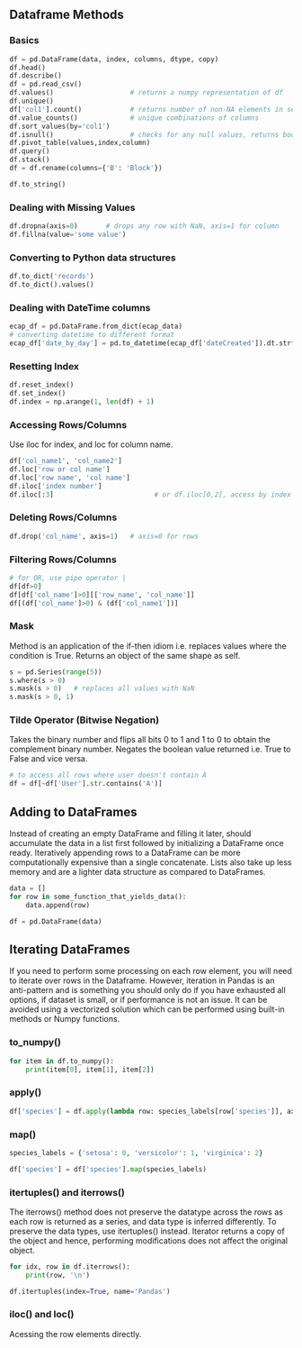 ## Dataframe Methods

### Basics

```py
df = pd.DataFrame(data, index, columns, dtype, copy)
df.head()
df.describe()
df = pd.read_csv()
df.values()                   # returns a numpy representation of df
df.unique()
df['col1'].count()            # returns number of non-NA elements in series
df.value_counts()             # unique combinations of columns
df.sort_values(by='col1')
df.isnull()                   # checks for any null values, returns boolean
df.pivot_table(values,index,column)
df.query()
df.stack()
df = df.rename(columns={'B': 'Block'})

df.to_string()
```

### Dealing with Missing Values

```py
df.dropna(axis=0)       # drops any row with NaN, axis=1 for column
df.fillna(value='some value')
```

### Converting to Python data structures

```py
df.to_dict('records')
df.to_dict().values()
```

### Dealing with DateTime columns

```py
ecap_df = pd.DataFrame.from_dict(ecap_data)
# converting datetime to different format
ecap_df['date_by_day'] = pd.to_datetime(ecap_df['dateCreated']).dt.strftime('%m-%d-%Y')
```

### Resetting Index

```py
df.reset_index()
df.set_index()
df.index = np.arange(1, len(df) + 1)
```

### Accessing Rows/Columns

Use iloc for index, and loc for column name.

```py
df['col_name1', 'col_name2']
df.loc['row or col name']
df.loc['row name', 'col name']
df.iloc['index number']
df.iloc[:3]                         # or df.iloc[0,2], access by index
```

### Deleting Rows/Columns

```py
df.drop('col_name', axis=1)   # axis=0 for rows
```

### Filtering Rows/Columns

```py
# for OR, use pipe operator |
df[df>0]
df[df['col_name']>0][['row_name', 'col_name']]
df[(df['col_name']>0) & (df['col_name1'])]
```

### Mask

Method is an application of the if-then idiom i.e. replaces values where the condition is True. Returns an object of the same shape as self.

```py
s = pd.Series(range(5))
s.where(s > 0)
s.mask(s > 0)   # replaces all values with NaN
s.mask(s > 0, 1)
```

### Tilde Operator (Bitwise Negation)

Takes the binary number and flips all bits 0 to 1 and 1 to 0 to obtain the complement binary number. Negates the boolean value returned i.e. True to False and vice versa.

```py
# to access all rows where user doesn't contain A
df = df[~df['User'].str.contains('A')]
```

## Adding to DataFrames

Instead of creating an empty DataFrame and filling it later, should accumulate the data in a list first followed by initializing a DataFrame once ready. Iteratively appending rows to a DataFrame can be more computationally expensive than a single concatenate. Lists also take up less memory and are a lighter data structure as compared to DataFrames.

```py
data = []
for row in some_function_that_yields_data():
    data.append(row)

df = pd.DataFrame(data)
```

## Iterating DataFrames

If you need to perform some processing on each row element, you will need to iterate over rows in the Dataframe. However, iteration in Pandas is an anti-pattern and is something you should only do if you have exhausted all options, if dataset is small, or if performance is not an issue. It can be avoided using a vectorized solution which can be performed using built-in methods or Numpy functions.

### to_numpy()

```py
for item in df.to_numpy():
    print(item[0], item[1], item[2])
```

### apply()

```py
df['species'] = df.apply(lambda row: species_labels[row['species']], axis=1)
```

### map()

```py
species_labels = {'setosa': 0, 'versicolor': 1, 'virginica': 2}

df['species'] = df['species'].map(species_labels)
```

### itertuples() and iterrows()

The iterrows() method does not preserve the datatype across the rows as each row is returned as a series, and data type is inferred differently. To preserve the data types, use itertuples() instead. Iterator returns a copy of the object and hence, performing modifications does not affect the original object.

```py
for idx, row in df.iterrows():
    print(row, '\n')

df.itertuples(index=True, name='Pandas')
```

### iloc() and loc()

Acessing the row elements directly.

